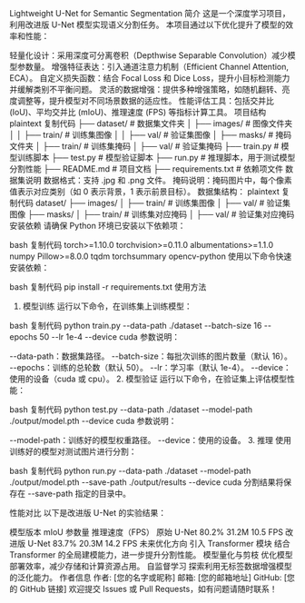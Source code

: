 Lightweight U-Net for Semantic Segmentation
简介
这是一个深度学习项目，利用改进版 U-Net 模型实现语义分割任务。
本项目通过以下优化提升了模型的效率和性能：

轻量化设计：采用深度可分离卷积（Depthwise Separable Convolution）减少模型参数量。
增强特征表达：引入通道注意力机制（Efficient Channel Attention, ECA）。
自定义损失函数：结合 Focal Loss 和 Dice Loss，提升小目标检测能力并缓解类别不平衡问题。
灵活的数据增强：提供多种增强策略，如随机翻转、亮度调整等，提升模型对不同场景数据的适应性。
性能评估工具：包括交并比 (IoU)、平均交并比 (mIoU)、推理速度 (FPS) 等指标计算工具。
项目结构
plaintext
复制代码
├── dataset/              # 数据集文件夹
│   ├── images/           # 图像文件夹
│   │   ├── train/        # 训练集图像
│   │   ├── val/          # 验证集图像
│   ├── masks/            # 掩码文件夹
│       ├── train/        # 训练集掩码
│       ├── val/          # 验证集掩码
├── train.py              # 模型训练脚本
├── test.py               # 模型验证脚本
├── run.py                # 推理脚本，用于测试模型分割性能
├── README.md             # 项目文档
├── requirements.txt      # 依赖项文件
数据集说明
数据格式：支持 .jpg 和 .png 文件。
掩码说明：掩码图片中，每个像素值表示对应类别（如 0 表示背景，1 表示前景目标）。
数据集结构：
plaintext
复制代码
dataset/
├── images/
│   ├── train/    # 训练集图像
│   ├── val/      # 验证集图像
├── masks/
│   ├── train/    # 训练集对应掩码
│   ├── val/      # 验证集对应掩码
安装依赖
请确保 Python 环境已安装以下依赖项：

bash
复制代码
torch>=1.10.0
torchvision>=0.11.0
albumentations>=1.1.0
numpy
Pillow>=8.0.0
tqdm
torchsummary
opencv-python
使用以下命令快速安装依赖：

bash
复制代码
pip install -r requirements.txt
使用方法
1. 模型训练
运行以下命令，在训练集上训练模型：

bash
复制代码
python train.py --data-path ./dataset --batch-size 16 --epochs 50 --lr 1e-4 --device cuda
参数说明：

--data-path：数据集路径。
--batch-size：每批次训练的图片数量（默认 16）。
--epochs：训练的总轮数（默认 50）。
--lr：学习率（默认 1e-4）。
--device：使用的设备（cuda 或 cpu）。
2. 模型验证
运行以下命令，在验证集上评估模型性能：

bash
复制代码
python test.py --data-path ./dataset --model-path ./output/model.pth --device cuda
参数说明：

--model-path：训练好的模型权重路径。
--device：使用的设备。
3. 推理
使用训练好的模型对测试图片进行分割：

bash
复制代码
python run.py --data-path ./dataset --model-path ./output/model.pth --save-path ./output/results --device cuda
分割结果将保存在 --save-path 指定的目录中。

性能对比
以下是改进版 U-Net 的实验结果：

模型版本	mIoU	参数量	推理速度（FPS）
原始 U-Net	80.2%	31.2M	10.5 FPS
改进版 U-Net	83.7%	20.3M	14.2 FPS
未来优化方向
引入 Transformer 模块
结合 Transformer 的全局建模能力，进一步提升分割性能。
模型量化与剪枝
优化模型部署效率，减少存储和计算资源占用。
自监督学习
探索利用无标签数据增强模型的泛化能力。
作者信息
作者: [您的名字或昵称]
邮箱: [您的邮箱地址]
GitHub: [您的 GitHub 链接]
欢迎提交 Issues 或 Pull Requests，如有问题请随时联系！

